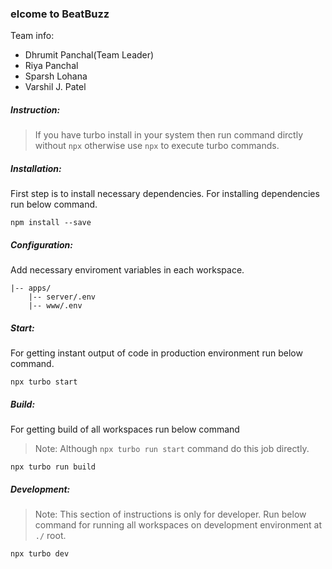 ### elcome to **BeatBuzz**

Team info:

-   Dhrumit Panchal(Team Leader)
-   Riya Panchal
-   Sparsh Lohana
-   Varshil J. Patel

<h5>Instruction:</h5>

> If you have turbo install in your system then run command dirctly without `npx` otherwise use `npx` to execute turbo commands.

<h5>Installation:</h5>

First step is to install necessary dependencies.
For installing dependencies run below command.

```
npm install --save
```

<h5>Configuration:</h5>

Add necessary enviroment variables in each workspace.

```
|-- apps/
    |-- server/.env
    |-- www/.env
```

<h5>Start:</h5>

For getting instant output of code in production environment run below command.

```
npx turbo start
```

<h5>Build:</h5>

For getting build of all workspaces run below command

> Note: Although `npx turbo run start` command do this job directly.

```
npx turbo run build
```

<h5>Development:</h5>

> Note: This section of instructions is only for developer.
> Run below command for running all workspaces on development environment at `./` root.

```
npx turbo dev
```
